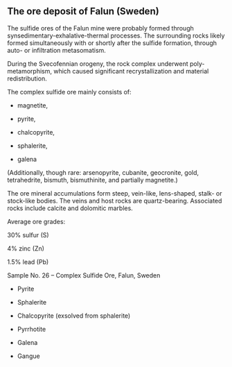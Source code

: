 ## The ore deposit of Falun (Sweden)

The sulfide ores of the Falun mine were probably formed through synsedimentary-exhalative-thermal processes. 
The surrounding rocks likely formed simultaneously with or shortly after the sulfide formation, through auto- or infiltration metasomatism.

During the Svecofennian orogeny, the rock complex underwent poly-metamorphism, which caused significant recrystallization and material redistribution.

The complex sulfide ore mainly consists of:

* magnetite,

* pyrite,

* chalcopyrite,

* sphalerite,

* galena

(Additionally, though rare: arsenopyrite, cubanite, geocronite, gold, tetrahedrite, bismuth, bismuthinite, and partially magnetite.)

The ore mineral accumulations form steep, vein-like, lens-shaped, stalk- or stock-like bodies. The veins and host rocks are quartz-bearing. Associated rocks include calcite and dolomitic marbles.

Average ore grades:

30% sulfur (S)

4% zinc (Zn)

1.5% lead (Pb)

Sample No. 26 – Complex Sulfide Ore, Falun, Sweden

* Pyrite

* Sphalerite

* Chalcopyrite (exsolved from sphalerite)

* Pyrrhotite

* Galena

* Gangue
